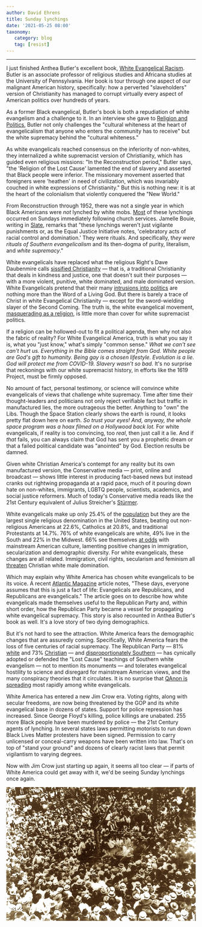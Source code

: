 ```yaml
---
author: David Ehrens
title: Sunday lynchings
date: '2021-05-25 08:00'
taxonomy:
   category: blog
   tag: [resist]
---
```

---
I just finished Anthea Butler's excellent book, [White Evangelical Racism](https://uncpress.org/book/9781469661179/white-evangelical-racism/). Butler is an associate professor of religious studies and Africana studies at the University of Pennsylvania. Her book is tour through one aspect of our malignant American history, specifically: how a perverted "slaveholders" version of Christianity has managed to corrupt virtually every aspect of American politics over hundreds of years.

As a former Black evangelical, Butler's book is both a repudiation of white evangelism and a challenge to it. In an interview she gave to [Religion and Politics](https://religionandpolitics.org/2021/04/20/white-evangelical-racism-an-interview-with-anthea-butler/), Butler not only challenges the "cultural whiteness at the heart of evangelicalism that anyone who enters the community has to receive" but the white supremacy behind the "cultural whiteness."

As white evangelicals reached consensus on the inferiority of non-whites, they internalized a white supremacist version of Christianity, which has guided even religious missions: "In the Reconstruction period," Butler says, "the 'Religion of the Lost Cause' lamented the end of slavery and asserted that Black people were inferior. The missionary movement asserted that foreigners were 'heathen' in need of civilization, which was invariably couched in white expressions of Christianity." But this is nothing new: it is at the heart of the colonialism that violently conquered the "New World."

From Reconstruction through 1952, there was not a single year in which Black Americans were *not* lynched by white mobs. [Most](https://www.redletterchristians.org/repression-national-shame-history-nooses-lament/) of these lynchings occurred on Sundays immediately following church services. Jamelle Bouie, writing in [Slate](https://slate.com/news-and-politics/2015/02/jim-crow-souths-lynching-of-blacks-and-christianity-the-terror-inflicted-by-whites-was-considered-a-religious-ritual.html), remarks that "these lynchings weren't just vigilante punishments or, as the Equal Justice Initiative notes, 'celebratory acts of racial control and domination.' They were rituals. And specifically, t*hey were rituals of Southern evangelicalism* and its then-dogma of purity, literalism, and *white supremacy*."

White evangelicals have replaced what the religious Right's Dave Daubenmire calls [sissified Christianity](https://www.rightwingwatch.org/post/dave-daubenmire-sissified-christianity-brought-us-donald-trump/) — that is, a traditional Christianity that deals in kindness and justice, one that doesn't suit their purposes — with a more violent, punitive, white dominated, and male dominated version. White Evangelicals pretend that their many [intrusions into politics](https://www.christianitytoday.com/edstetzer/2021/february/how-do-non-american-evangelicals-respond-to-us.html) are nothing more than the Word of a Living God. But there is barely a trace of Christ in white Evangelical Christianity — except for the sword-wielding slayer of the Second Coming. The truth is, the white evangelical movement, [masquerading as a religion](https://www.theatlantic.com/podcasts/archive/2021/05/evangelicals-republican-voters/618845/), is little more than cover for white supremacist politics.

If a religion can be hollowed-out to fit a political agenda, then why not also the fabric of reality? For White Evangelical America, truth is what you say it is, what you "just know," what's simply "common sense." *What we can't see can't hurt us. Everything in the Bible comes straight from God. White people are God's gift to humanity. Being gay is a chosen lifestyle. Evolution is a lie. God will protect me from COVID-19. Slavery wasn't so bad.* It's no surprise that reckonings with our white supremacist history, in efforts like the 1619 Project, must be firmly opposed.

No amount of fact, personal testimony, or science will convince white evangelicals of views that challenge white supremacy. Time after time their thought-leaders and politicians not only reject verifiable fact but traffic in manufactured lies, the more outrageous the better. Anything to "own" the Libs. Though the Space Station clearly shows the earth is round, it looks pretty flat down here on earth. *So trust your eyes! And, anyway, the whole space program was a hoax filmed on a Hollywood back lot.* For white evangelicals, if reality is too convincing, too *real*, then just call it a lie. And if *that* fails, you can always claim that God has sent you a prophetic dream or that a failed political candidate was "anointed" by God. Election results be damned.

Given white Christian America's contempt for any reality but its own manufactured version, the Conservative media — print, online and broadcast — shows little interest in producing fact-based news but instead cranks out rightwing propaganda at a rapid pace, much of it pouring down hate on non-whites, immigrants, LGBTQ people, scientists, academics, and social justice reformers. Much of today's Conservative media reads like the 21st Century equivalent of Julius Streicher's [Stürmer](https://www.thoughtco.com/der-stuermer-newspaper-1779279).

White evangelicals make up only 25.4% of the [population](https://www.pewresearch.org/fact-tank/2018/03/01/5-facts-about-u-s-evangelical-protestants/) but they are the largest single religious denomination in the United States, beating out non-religious Americans at 22.6%, Catholics at 20.8%, and traditional Protestants at 14.7%. 76% of white evangelicals are white, 49% live in the South and 22% in the Midwest. 66% see themselves [at odds](https://religionnews.com/2020/03/15/why-white-evangelicals-are-at-odds-with-america/) with mainstream American culture, lamenting positive changes in immigration, secularization and demographic diversity. For white evangelicals, these changes are all related. Immigration, civil rights, secularism and feminism all [threaten](https://www.huffpost.com/entry/white-evangelicals-race-immigration-diversity_n_5bda1fb1e4b019a7ab5a04be) Christian white male domination.

Which may explain why White America has chosen white evangelicals to be its voice. A recent [Atlantic Magazine](https://www.theatlantic.com/podcasts/archive/2021/05/evangelicals-republican-voters/618845/) article notes, "These days, everyone assumes that this is just a fact of life: Evangelicals are Republicans, and Republicans are evangelicals." The article goes on to describe how white evangelicals made themselves useful to the Republican Party and, within short order, how the Republican Party became a vessel for propagating white evangelical supremacy. This story is also recounted in Anthea Butler's book as well. It's a love story of two dying demographics.

But it's not hard to see the attraction. White America fears the demographic changes that are assuredly coming. Specifically, White America fears the loss of five centuries of racial supremacy. The Republican Party — 81% [white](https://www.pewresearch.org/politics/2020/06/02/in-changing-u-s-electorate-race-and-education-remain-stark-dividing-lines/) and 73% [Christian](https://www.pewresearch.org/politics/2020/06/02/in-changing-u-s-electorate-race-and-education-remain-stark-dividing-lines/) — and [disproportionately Southern](https://www.washingtonpost.com/politics/2020/02/07/republican-party-is-white-southern-how-did-that-happen/) — has cynically adopted or defended the "Lost Cause" teachings of Southern white evangelism — not to mention its monuments — and tolerates evangelical hostility to science and disregard for mainstream American views, and the many conspiracy theories that it circulates. It is no surprise that [QAnon is spreading](https://www.pewresearch.org/politics/2020/06/02/in-changing-u-s-electorate-race-and-education-remain-stark-dividing-lines/) most rapidly among white evangelicals.

White America has entered a new Jim Crow era. Voting rights, along with secular freedoms, are now being threatened by the GOP and its white evangelical base in dozens of states. Support for police repression has increased. Since George Floyd's killing, police killings are unabated. 255 more Black people have been murdered by police — the 21st Century agents of lynching. In several states laws permitting motorists to run down Black Lives Matter protesters have been signed. Permission to carry unlicensed or conceal-carry weapons have been written into law. That's on top of "stand your ground" and dozens of clearly racist laws that permit vigilantism to varying degrees.

Now with Jim Crow just starting up again, it seems all too clear — if parts of White America could get away with it, we'd be seeing Sunday lynchings once again.

![*1916 after-church lynching in Waco, Texas.*](church-lynching.jpg)
